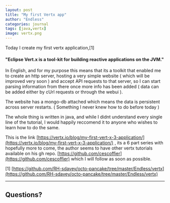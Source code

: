 ```yaml
---
layout: post
title: "My first Vertx app"
author: "Endless"
categories: journal
tags: [java,vertx]
image: vertx.png
---
```



Today I create my first vertx application,[1] 

#### "Eclipse Vert.x is a tool-kit for building reactive applications on the JVM."

In English, and for my purpose this means that its a toolkit that enabled me to create an http server, hosting a very simple website ( which will be improved very soon  ) and accept API requests to that server, so I can start parsing information from there once more info has been added ( data can be added either by cUrl requests or through the webui ). 

The website has a mongo-db attached which means the data is persistent across server restarts. ( Something I never knew how to do before today ) 

The whole thing is written in java, and while I didnt understand every single line of the tutorial, I would happily reccomend it to anyone who wishes to learn how to do the same. 

This is the link [https://vertx.io/blog/my-first-vert-x-3-application/](https://vertx.io/blog/my-first-vert-x-3-application/) , its a 6 part series with hopefully more to come, the author seems to have other vertx tutorials available on his gh repo. [https://github.com/cescoffier](https://github.com/cescoffier) which I will follow as soon as possible. 

[1] [https://github.com/RH-sdavey/octo-pancake/tree/master/Endless/vertx](https://github.com/RH-sdavey/octo-pancake/tree/master/Endless/vertx)

____ 

## Questions?
